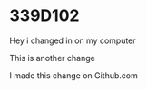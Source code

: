 # 339D102

Hey i changed in on my computer

This is another change

I made this change on Github.com

